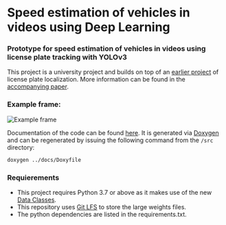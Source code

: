 # Speed estimation of vehicles in videos using Deep Learning
### Prototype for speed estimation of vehicles in videos using license plate tracking with YOLOv3

This project is a university project and builds on top of an [earlier project](https://github.com/Xaaris/LicensePlateDetection) of license plate localization.
More information can be found in the [accompanying paper](paper/Hauptprojekt/HauptProjekt.pdf).

 
### Example frame:
![Example frame](./../images/images/example.png?raw=true)


Documentation of the code can be found [here](docs/html/index.html). It is generated via [Doxygen](http://www.doxygen.nl) 
and can be regenerated by issuing the following command from the `/src` directory:

```bash
doxygen ../docs/Doxyfile 
```

### Requierements
- This project requires Python 3.7 or above as it makes use of the new [Data Classes](https://docs.python.org/3/library/dataclasses.html).
- This repository uses [Git LFS](https://git-lfs.github.com) to store the large weights files.
- The python dependencies are listed in the requirements.txt.
